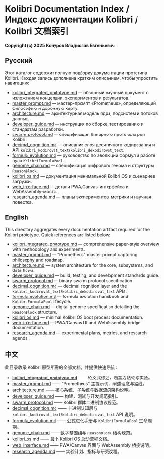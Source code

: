 # Kolibri Documentation Index / Индекс документации Kolibri / Kolibri 文档索引

**Copyright (c) 2025 Кочуров Владислав Евгеньевич**

## Русский

Этот каталог содержит полную подборку документации прототипа Kolibri. Каждая запись дополнена кратким описанием, чтобы упростить навигацию:

- [kolibri_integrated_prototype.md](kolibri_integrated_prototype.md) — обзорный научный документ с изложением концепции, экспериментов и результатов.
- [master_prompt.md](master_prompt.md) — мастер-промпт «Prometheus», определяющий философию и дорожную карту.
- [architecture.md](architecture.md) — архитектурная модель ядра, подсистем и потоков данных.
- [developer_guide.md](developer_guide.md) — инструкция по сборке, тестированию и стандартам разработки.
- [swarm_protocol.md](swarm_protocol.md) — спецификация бинарного протокола роя Kolibri.
- [decimal_cognition.md](decimal_cognition.md) — описание слоя десятичного кодирования и API `kolibri_kodirovat_text`/`kolibri_dekodirovat_text`.
- [formula_evolution.md](formula_evolution.md) — руководство по эволюции формул и работе пула `KolibriFormulaPool`.
- [genome_chain.md](genome_chain.md) — спецификация цифрового генома и структуры `ReasonBlock`.
- [kolibri_os.md](kolibri_os.md) — документация минимальной Kolibri OS и сценариев загрузки.
- [web_interface.md](web_interface.md) — детали PWA/Canvas-интерфейса и WebAssembly-моста.
- [research_agenda.md](research_agenda.md) — планы экспериментов, метрики и научная повестка.

## English

This directory aggregates every documentation artifact required for the Kolibri prototype. Quick references are listed below:

- [kolibri_integrated_prototype.md](kolibri_integrated_prototype.md) — comprehensive paper-style overview with methodology and experiments.
- [master_prompt.md](master_prompt.md) — "Prometheus" master prompt capturing philosophy and roadmap.
- [architecture.md](architecture.md) — system architecture for the core, subsystems, and data flows.
- [developer_guide.md](developer_guide.md) — build, testing, and development standards guide.
- [swarm_protocol.md](swarm_protocol.md) — binary swarm protocol specification.
- [decimal_cognition.md](decimal_cognition.md) — decimal cognition layer and the `kolibri_kodirovat_text`/`kolibri_dekodirovat_text` APIs.
- [formula_evolution.md](formula_evolution.md) — formula evolution handbook and `KolibriFormulaPool` lifecycle.
- [genome_chain.md](genome_chain.md) — digital genome specification detailing the `ReasonBlock` structure.
- [kolibri_os.md](kolibri_os.md) — minimal Kolibri OS boot process documentation.
- [web_interface.md](web_interface.md) — PWA/Canvas UI and WebAssembly bridge documentation.
- [research_agenda.md](research_agenda.md) — experimental plans, metrics, and research agenda.

## 中文

此目录收录 Kolibri 原型所需的全部文档，并提供快速导航：

- [kolibri_integrated_prototype.md](kolibri_integrated_prototype.md) —— 论文式综述，涵盖方法论与实验。
- [master_prompt.md](master_prompt.md) —— “Prometheus” 主提示词，阐述理念与路线。
- [architecture.md](architecture.md) —— 核心系统、子系统与数据流的架构说明。
- [developer_guide.md](developer_guide.md) —— 构建、测试与开发规范指引。
- [swarm_protocol.md](swarm_protocol.md) —— Kolibri 群体二进制协议规范。
- [decimal_cognition.md](decimal_cognition.md) —— 十进制认知层与 `kolibri_kodirovat_text`/`kolibri_dekodirovat_text` API 说明。
- [formula_evolution.md](formula_evolution.md) —— 公式进化手册与 `KolibriFormulaPool` 生命周期。
- [genome_chain.md](genome_chain.md) —— 数字基因组与 `ReasonBlock` 结构规范。
- [kolibri_os.md](kolibri_os.md) —— 最小 Kolibri OS 启动流程文档。
- [web_interface.md](web_interface.md) —— PWA/Canvas 界面与 WebAssembly 桥接说明。
- [research_agenda.md](research_agenda.md) —— 实验计划、指标与研究议程。

